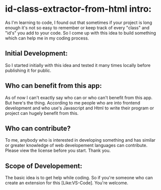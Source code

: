 # id-class-extractor-from-html intro:

As I'm learning to code, I found out that sometimes if your project is long enough it's not so easy to remember or keep track of every "class" and "id's" you add to your code. 
So I come up with this idea to build something which can help me in my coding process.

## Initial Development:

So I started initially with this idea and tested it many times locally before publishing it for public.

## Who can benefit from this app:
As of now I can't exactly say who can or who can't benefit from this app. But here's the thing. According to me people who are into frontend development and who use's Javascript and Html to write their program or project can hugely benefit from this.

## Who can contribute?
To me, anybody who is interested in developing something and has similar or greater knowledge of web developement languages can contribute.
Please view the license before you start. Thank you.

## Scope of Developement:
The basic idea is to get help while coding. So if you're someone who can create an extension for this [Like:VS-Code]. You're welcome.
